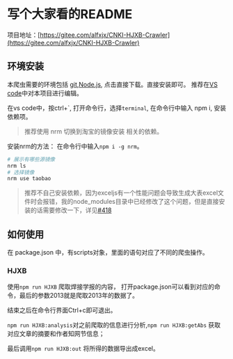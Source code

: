 # 写个大家看的README

项目地址：[https://gitee.com/alfxjx/CNKI-HJXB-Crawler](https://gitee.com/alfxjx/CNKI-HJXB-Crawler)

## 环境安装

本爬虫需要的环境包括 [git](https://git-scm.com/downloads),[Node.js](https://nodejs.org/en/), 点击直接下载。直接安装即可。
推荐在[VS code](https://code.visualstudio.com/)中对本项目进行编辑。

在vs code中，按ctrl+\`, 打开命令行，选择`terminal`, 在命令行中输入 npm i, 安装依赖项。

> 推荐使用 nrm 切换到淘宝的镜像安装 相关的依赖。

安装nrm的方法： 在命令行中输入`npm i -g nrm`。

```bash
# 展示有哪些源镜像
nrm ls
# 选择镜像
nrm use taobao
```
> 推荐不自己安装依赖，因为exceljs有一个性能问题会导致生成大表excel文件时会报错，我的node_modules目录中已经修改了这个问题，但是直接安装的话需要修改一下，详见[#418](https://github.com/exceljs/exceljs/issues/418)

## 如何使用

在 package.json 中，有scripts对象，里面的语句对应了不同的爬虫操作。

### HJXB

使用`npm run HJXB` 爬取焊接学报的内容， 打开package.json可以看到对应的命令，最后的参数2013就是爬取2013年的数据了。

结束之后在命令行界面Ctrl+c即可退出。

`npm run HJXB:analysis`对之前爬取的信息进行分析,`npm run HJXB:getAbs` 获取对应文章的摘要和作者知网节信息；

最后调用`npm run HJXB:out` 将所得的数据导出成excel。